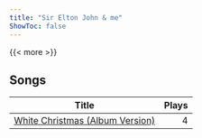 ```yaml
---
title: "Sir Elton John & me"
ShowToc: false
---
```


{{< more >}}

## Songs
Title | Plays 
----- | -----: 
[White Christmas (Album Version)](/songs/white-christmas-album-version) | 4

